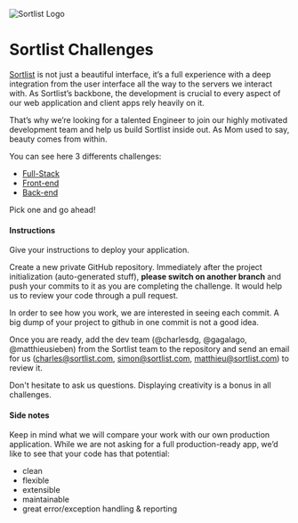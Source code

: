 ![Sortlist Logo](https://s3-eu-west-1.amazonaws.com/magicagencies/externals/fb.png)

# Sortlist Challenges

[Sortlist](https://www.sortlist.com) is not just a beautiful interface, it’s a full experience with a deep integration from the user interface all the way to the servers we interact with. As Sortlist’s backbone, the development is crucial to every aspect of our web application and client apps rely heavily on it.

That’s why we’re looking for a talented Engineer to join our highly motivated development team and help us build Sortlist inside out. As Mom used to say, beauty comes from within.

You can see here 3 differents challenges:
- [Full-Stack](https://github.com/sortlist/jobs/tree/full-stack)
- [Front-end](https://github.com/sortlist/jobs/tree/front-end)
- [Back-end](https://github.com/sortlist/jobs/tree/back-end)

Pick one and go ahead!

#### Instructions

Give your instructions to deploy your application.

Create a new private GitHub repository. Immediately after the project initialization (auto-generated stuff), **please switch on another branch** and push your commits to it as you are completing the challenge. It would help us to review your code through a pull request.

In order to see how you work, we are interested in seeing each commit. A big dump of your project to github in one commit is not a good idea.

Once you are ready, add the dev team (@charlesdg, @gagalago, @matthieusieben) from the Sortlist team to the repository and send an email for us (charles@sortlist.com, simon@sortlist.com, matthieu@sortlist.com) to review it.

Don't hesitate to ask us questions. Displaying creativity is a bonus in all challenges.


#### Side notes

Keep in mind what we will compare your work with our own production application. While we are not asking for a full production-ready app, we’d like to see that your code has that potential:

 * clean
 * flexible
 * extensible
 * maintainable
 * great error/exception handling & reporting
